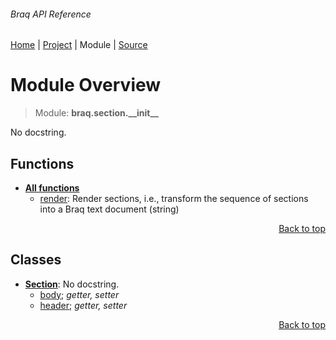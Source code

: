 ###### Braq API Reference
[Home](/docs/api/README.md) | [Project](/README.md) | Module | [Source](/src/braq/section/__init__.py)

# Module Overview
> Module: **braq.section.\_\_init\_\_**

No docstring.

## Functions
- [**All functions**](/docs/api/modules/braq/section/__init__/funcs.md)
    - [render](/docs/api/modules/braq/section/__init__/funcs.md#render): Render sections, i.e., transform the sequence of sections into a Braq text document (string)

<p align="right"><a href="#braq-api-reference">Back to top</a></p>

## Classes
- [**Section**](/docs/api/modules/braq/section/__init__/class-Section.md): No docstring.
    - [body](/docs/api/modules/braq/section/__init__/class-Section.md#properties-table); _getter, setter_
    - [header](/docs/api/modules/braq/section/__init__/class-Section.md#properties-table); _getter, setter_

<p align="right"><a href="#braq-api-reference">Back to top</a></p>
